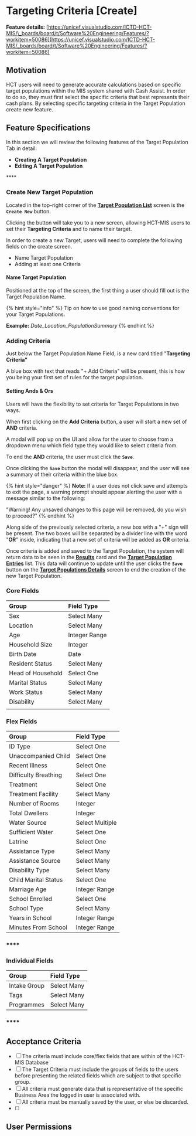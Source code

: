 # Targeting Criteria \[Create\]

**Feature details:** [https://unicef.visualstudio.com/ICTD-HCT-MIS/\_boards/board/t/Software%20Engineering/Features/?workitem=50086](https://unicef.visualstudio.com/ICTD-HCT-MIS/_boards/board/t/Software%20Engineering/Features/?workitem=50086)

## Motivation

HCT users will need to generate accurate calculations based on specific target populations within the MIS system shared with Cash Assist. In order to do so, they must first select the specific criteria that best represents their cash plans. By selecting specific targeting criteria in the Target Population create new feature.

## Feature Specifications

In this section we will review the following features of the Target Population Tab in detail:

* **Creating A Target Population**
* **Editing A Target Population**

\*\*\*\*

### Create New Target Population

Located in the top-right corner of the [**Target Population List**](./) screen is the **`Create New`** button.

Clicking the button will take you to a new screen, allowing HCT-MIS users to set their **Targeting Criteria** and to name their target. 

In order to create a new Target, users will need to complete the following fields on the create screen.

* Name Target Population
* Adding at least one Criteria



#### Name Target  Population

Positioned at the top of the screen, the first thing a user should fill out is the Target Population Name.

{% hint style="info" %}
Tip on how to use good naming conventions for your Target Populations.

**Example:** _Date\_Location\_PopulationSummary_
{% endhint %}



### Adding Criteria

Just below the Target Population Name Field, is a new card titled "**Targeting Criteria"**

A blue box with text that reads "+ Add Criteria" will be present, this is how you being your first set of rules for the target population.

#### 

#### Setting Ands & Ors

Users will have the flexibility to set criteria for Target Populations in two ways. 

When first clicking on the **Add Criteria** button, a user will start a new set of **AND** criteria.

A modal will pop up on the UI and allow for the user to choose from a dropdown menu which field type they would like to select criteria from.

To end the **AND** criteria, the user must click the **`Save`**.

Once clicking the **`Save`** button the modal will disappear, and the user will see a summary of their criteria within the blue box. 

{% hint style="danger" %}
**Note:** If a user does not click save and attempts to exit the page, a warning prompt should appear alerting the user with a message similar to the following: 

"Warning! Any unsaved changes to this page will be removed, do you wish to proceed?"
{% endhint %}

Along side of the previously selected criteria, a new box with a "+" sign will be present. The two boxes will be separated by a divider line with the word "**OR**" inside, indicating that a new set of criteria will be added as **OR** criteria. 

Once criteria is added and saved to the Target Population, the system will return data to be seen in the [**Results**](view-copy-delete.md) card and the [**Target Population Entries**](view-copy-delete.md) list. This data will continue to update until the user clicks the **`Save`** button on the [**Target Populations Details**](view-copy-delete.md) screen to end the creation of the new Target Population.



### 

### Core Fields

| **Group** | Field Type |
| :--- | :--- |
| Sex | Select Many |
| Location | Select Many |
| Age | Integer Range |
| Household Size | Integer |
| Birth Date | Date |
| Resident Status | Select Many |
| Head of Household | Select One |
| Marital Status | Select Many |
| Work Status | Select Many |
| Disability | Select Many |
|  |  |

### **Flex Fields**

| **Group** | Field Type |
| :--- | :--- |
| ID Type | Select One |
| Unaccompanied Child | Select One |
| Recent Illness | Select One |
| Difficulty Breathing | Select One |
| Treatment | Select One |
| Treatment Facility | Select Many |
| Number of Rooms | Integer |
| Total Dwellers | Integer |
| Water Source | Select Multiple |
| Sufficient Water | Select One |
| Latrine | Select One |
| Assistance Type | Select Many |
| Assistance Source | Select Many |
| Disability Type | Select Many |
| Child Marital Status | Select One |
| Marriage Age | Integer Range |
| School Enrolled | Select One |
| School Type | Select Many |
| Years in School | Integer Range |
| Minutes From School | Integer Range |

### \*\*\*\*

### **Individual Fields**

| **Group** | Field Type |
| :--- | :--- |
| Intake Group | Select Many |
| Tags | Select Many |
| Programmes | Select Many |

### \*\*\*\*

## Acceptance Criteria

* [ ] The criteria must include core/flex fields that are within of the HCT-MIS Database
* [ ] The Target Criteria must include the groups of fields to the users before presenting the related fields which are subject to that specific group.
* [ ] All criteria must generate data that is representative of the specific Business Area the logged in user is associated with.
* [ ] All criteria must be manually saved by the user, or else be discarded.
* [ ] 
## User Permissions




